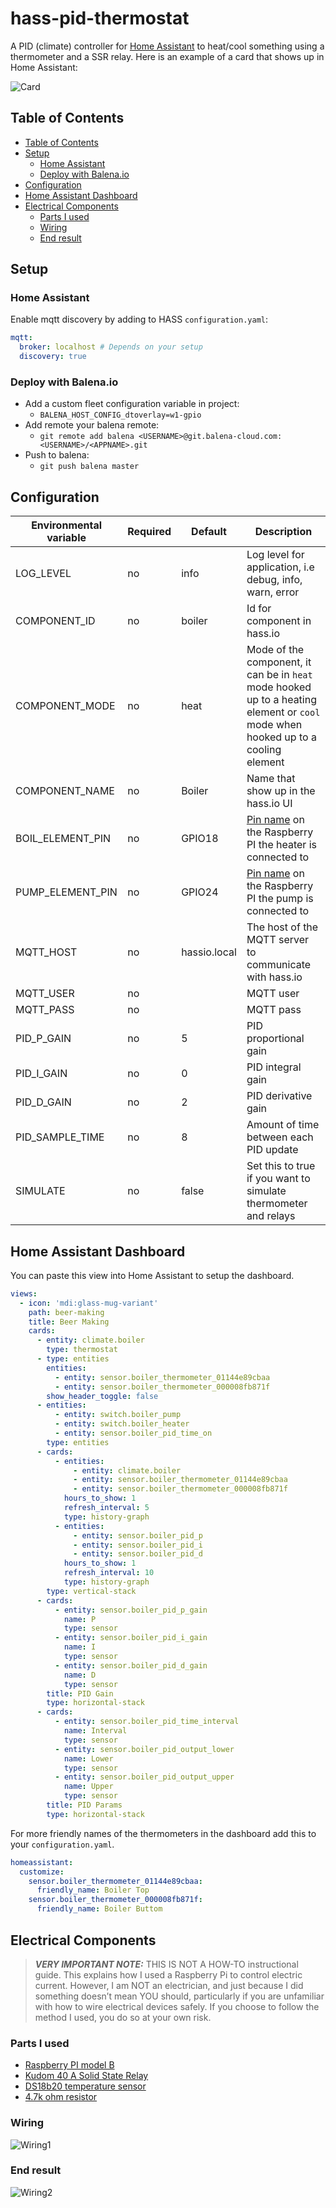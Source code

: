 <h1>hass-pid-thermostat</h1>

A PID (climate) controller for [Home Assistant](https://www.home-assistant.io/) to heat/cool something using a thermometer and a SSR relay. Here is an example of a card that shows up in Home Assistant:

![Card](docs/hass_card.jpg)

## Table of Contents

- [Table of Contents](#table-of-contents)
- [Setup](#setup)
  - [Home Assistant](#home-assistant)
  - [Deploy with Balena.io](#deploy-with-balenaio)
- [Configuration](#configuration)
- [Home Assistant Dashboard](#home-assistant-dashboard)
- [Electrical Components](#electrical-components)
  - [Parts I used](#parts-i-used)
  - [Wiring](#wiring)
  - [End result](#end-result)

## Setup

### Home Assistant

Enable mqtt discovery by adding to HASS `configuration.yaml`:

```yaml
mqtt:
  broker: localhost # Depends on your setup
  discovery: true
```

### Deploy with Balena.io

* Add a custom fleet configuration variable in project:
    * `BALENA_HOST_CONFIG_dtoverlay=w1-gpio`
* Add remote your balena remote:
    * `git remote add balena <USERNAME>@git.balena-cloud.com:<USERNAME>/<APPNAME>.git`
* Push to balena:
    * `git push balena master`

## Configuration

| Environmental variable | Required | Default      | Description                                                                                                                       |
| ---------------------- | -------- | ------------ | --------------------------------------------------------------------------------------------------------------------------------- |
| LOG_LEVEL              | no       | info         | Log level for application, i.e debug, info, warn, error                                                                           |
| COMPONENT_ID           | no       | boiler       | Id for component in hass.io                                                                                                       |
| COMPONENT_MODE         | no       | heat         | Mode of the component, it can be in `heat` mode hooked up to a heating element or `cool` mode when hooked up to a cooling element |
| COMPONENT_NAME         | no       | Boiler       | Name that show up in the hass.io UI                                                                                               |
| BOIL_ELEMENT_PIN       | no       | GPIO18       | [Pin name](https://gpiozero.readthedocs.io/en/stable/recipes.html#pin-numbering) on the Raspberry PI the heater is connected to   |
| PUMP_ELEMENT_PIN       | no       | GPIO24       | [Pin name](https://gpiozero.readthedocs.io/en/stable/recipes.html#pin-numbering) on the Raspberry PI the pump is connected to     |
| MQTT_HOST              | no       | hassio.local | The host of the MQTT server to communicate with hass.io                                                                           |
| MQTT_USER              | no       |              | MQTT user                                                                                                                         |
| MQTT_PASS              | no       |              | MQTT pass                                                                                                                         |
| PID_P_GAIN             | no       | 5            | PID proportional gain                                                                                                             |
| PID_I_GAIN             | no       | 0            | PID integral gain                                                                                                                 |
| PID_D_GAIN             | no       | 2            | PID derivative gain                                                                                                               |
| PID_SAMPLE_TIME        | no       | 8            | Amount of time between each PID update                                                                                            |
| SIMULATE               | no       | false        | Set this to true if you want to simulate thermometer and relays                                                                   |

## Home Assistant Dashboard

You can paste this view into Home Assistant to setup the dashboard.

```yaml
views:
  - icon: 'mdi:glass-mug-variant'
    path: beer-making
    title: Beer Making
    cards:
      - entity: climate.boiler
        type: thermostat
      - type: entities
        entities:
          - entity: sensor.boiler_thermometer_01144e89cbaa
          - entity: sensor.boiler_thermometer_000008fb871f
        show_header_toggle: false
      - entities:
          - entity: switch.boiler_pump
          - entity: switch.boiler_heater
          - entity: sensor.boiler_pid_time_on
        type: entities
      - cards:
          - entities:
              - entity: climate.boiler
              - entity: sensor.boiler_thermometer_01144e89cbaa
              - entity: sensor.boiler_thermometer_000008fb871f
            hours_to_show: 1
            refresh_interval: 5
            type: history-graph
          - entities:
              - entity: sensor.boiler_pid_p
              - entity: sensor.boiler_pid_i
              - entity: sensor.boiler_pid_d
            hours_to_show: 1
            refresh_interval: 10
            type: history-graph
        type: vertical-stack
      - cards:
          - entity: sensor.boiler_pid_p_gain
            name: P
            type: sensor
          - entity: sensor.boiler_pid_i_gain
            name: I
            type: sensor
          - entity: sensor.boiler_pid_d_gain
            name: D
            type: sensor
        title: PID Gain
        type: horizontal-stack
      - cards:
          - entity: sensor.boiler_pid_time_interval
            name: Interval
            type: sensor
          - entity: sensor.boiler_pid_output_lower
            name: Lower
            type: sensor
          - entity: sensor.boiler_pid_output_upper
            name: Upper
            type: sensor
        title: PID Params
        type: horizontal-stack
```

For more friendly names of the thermometers in the dashboard add this to your `configuration.yaml`.

```yaml
homeassistant:
  customize:
    sensor.boiler_thermometer_01144e89cbaa:
      friendly_name: Boiler Top
    sensor.boiler_thermometer_000008fb871f:
      friendly_name: Boiler Buttom
```

## Electrical Components

> **_VERY IMPORTANT NOTE:_**  THIS IS NOT A HOW-TO instructional guide. This explains how I used a Raspberry Pi to control electric current. However, I am NOT an electrician, and just because I did something doesn’t mean YOU should, particularly if you are unfamiliar with how to wire electrical devices safely. If you choose to follow the method I used, you do so at your own risk.

### Parts I used

* [Raspberry PI model B](https://www.google.com/search?q=Raspberry+PI+Model+B)
* [Kudom 40 A Solid State Relay](https://www.google.com/search?q=Kudom+40+A+Solid+State+Relay)
* [DS18b20 temperature sensor](https://www.google.com/search?q=ds18b20+temperature+sensor)
* [4.7k ohm resistor](https://www.google.com/search?q=4.7k+ohm+resistor)

### Wiring

![Wiring1](docs/wiring1.jpg)

### End result

![Wiring2](docs/wiring2.jpg)
